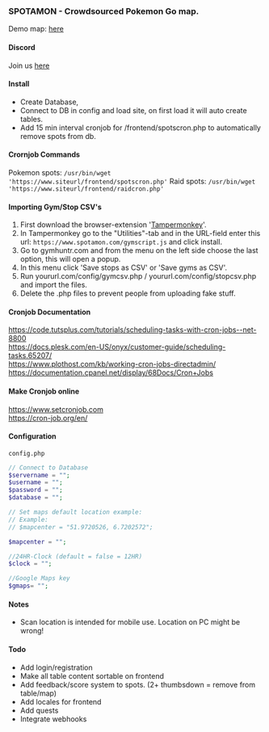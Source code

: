 ### SPOTAMON - Crowdsourced Pokemon Go map.
Demo map: <a href="https://www.spotamon.com">here</a>

#### Discord

Join us <a href="https://discordapp.com/invite/spU9p7v">here</a>

#### Install
- Create Database,
- Connect to DB in config and load site, on first load it will auto create tables. 
- Add 15 min interval cronjob for /frontend/spotscron.php to automatically remove spots from db.
#### Crornjob Commands

Pokemon spots: `/usr/bin/wget 'https://www.siteurl/frontend/spotscron.php'`
Raid spots: `/usr/bin/wget 'https://www.siteurl/frontend/raidcron.php'`

#### Importing Gym/Stop CSV's

1. First download the browser-extension '<a href="https://tampermonkey.net/">Tampermonkey</a>'.
2. In Tampermonkey go to the "Utilities"-tab and in the URL-field enter this url: `https://www.spotamon.com/gymscript.js` and click install.
3. Go to gymhuntr.com and from the menu on the left side choose the last option, this will open a popup.
4. In this menu click 'Save stops as CSV' or 'Save gyms as CSV'.
5. Run yoururl.com/config/gymcsv.php / yoururl.com/config/stopcsv.php and import the files.
6. Delete the .php files to prevent people from uploading fake stuff.

#### Cronjob Documentation

https://code.tutsplus.com/tutorials/scheduling-tasks-with-cron-jobs--net-8800<br>
https://docs.plesk.com/en-US/onyx/customer-guide/scheduling-tasks.65207/<br>
https://www.plothost.com/kb/working-cron-jobs-directadmin/<br>
https://documentation.cpanel.net/display/68Docs/Cron+Jobs

#### Make Cronjob online

https://www.setcronjob.com<br>
https://cron-job.org/en/

#### Configuration

`config.php`
```php
// Connect to Database
$servername = "";
$username = "";
$password = "";
$database = "";

// Set maps default location example: 
// Example:
// $mapcenter = "51.9720526, 6.7202572";

$mapcenter = "";

//24HR-Clock (default = false = 12HR) 
$clock = "";

//Google Maps key
$gmaps= "";
```

#### Notes
- Scan location is intended for mobile use. Location on PC might be wrong!

#### Todo
- Add login/registration
- Make all table content sortable on frontend
- Add feedback/score system to spots. (2+ thumbsdown = remove from table/map)
- Add locales for frontend
- Add quests
- Integrate webhooks
